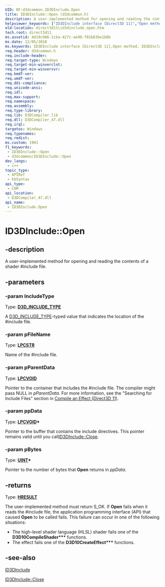 ```yaml
---
UID: NF:d3dcommon.ID3DInclude.Open
title: ID3DInclude::Open (d3dcommon.h)
description: A user-implemented method for opening and reading the contents of a shader
helpviewer_keywords: ["ID3DInclude interface [Direct3D 11]","Open method","ID3DInclude.Open","ID3DInclude::Open","Open","Open method [Direct3D 11]","Open method [Direct3D 11]","ID3DInclude interface","d3dcommon/ID3DInclude::Open","direct3d11.id3dinclude_open"]
old-location: direct3d11\id3dinclude_open.htm
tech.root: direct3d11
ms.assetid: 4d10c986-1cba-427c-ae90-f81b83be1b8b
ms.date: 12/05/2018
ms.keywords: ID3DInclude interface [Direct3D 11],Open method, ID3DInclude.Open, ID3DInclude::Open, Open, Open method [Direct3D 11], Open method [Direct3D 11],ID3DInclude interface, d3dcommon/ID3DInclude::Open, direct3d11.id3dinclude_open
req.header: d3dcommon.h
req.include-header: 
req.target-type: Windows
req.target-min-winverclnt: 
req.target-min-winversvr: 
req.kmdf-ver: 
req.umdf-ver: 
req.ddi-compliance: 
req.unicode-ansi: 
req.idl: 
req.max-support: 
req.namespace: 
req.assembly: 
req.type-library: 
req.lib: D3DCompiler.lib
req.dll: D3DCompiler_47.dll
req.irql: 
targetos: Windows
req.typenames: 
req.redist: 
ms.custom: 19H1
f1_keywords:
 - ID3DInclude::Open
 - d3dcommon/ID3DInclude::Open
dev_langs:
 - c++
topic_type:
 - APIRef
 - kbSyntax
api_type:
 - COM
api_location:
 - D3DCompiler_47.dll
api_name:
 - ID3DInclude.Open
---
```


# ID3DInclude::Open


## -description

A user-implemented method for opening and reading the contents of a shader #include file.

## -parameters

### -param IncludeType

Type: <b><a href="https://docs.microsoft.com/windows/desktop/api/d3dcommon/ne-d3dcommon-d3d_include_type">D3D_INCLUDE_TYPE</a></b>

A <a href="https://docs.microsoft.com/windows/desktop/api/d3dcommon/ne-d3dcommon-d3d_include_type">D3D_INCLUDE_TYPE</a>-typed value that indicates the location of the #include file.

### -param pFileName

Type: <b><a href="https://docs.microsoft.com/windows/desktop/WinProg/windows-data-types">LPCSTR</a></b>

Name of the #include file.

### -param pParentData

Type: <b><a href="https://docs.microsoft.com/windows/desktop/WinProg/windows-data-types">LPCVOID</a></b>

Pointer to the container that includes the #include file. The compiler might pass NULL in <i>pParentData</i>. For more information, see the "Searching for Include Files" section in <a href="https://docs.microsoft.com/windows/desktop/direct3d11/d3d11-graphics-programming-guide-effects-compile">Compile an Effect (Direct3D 11)</a>.

### -param ppData

Type: <b><a href="https://docs.microsoft.com/windows/desktop/WinProg/windows-data-types">LPCVOID</a>*</b>

Pointer to the buffer  that contains the include directives. This pointer remains valid until you call<a href="https://docs.microsoft.com/windows/desktop/api/d3dcommon/nf-d3dcommon-id3dinclude-close">ID3DInclude::Close</a>.

### -param pBytes

Type: <b><a href="https://docs.microsoft.com/windows/desktop/WinProg/windows-data-types">UINT</a>*</b>

Pointer to the number of bytes that <b>Open</b> returns in <i>ppData</i>.

## -returns

Type: <b><a href="/windows/win32/com/structure-of-com-error-codes">HRESULT</a></b>

The user-implemented method must return S_OK. If <b>Open</b> fails when it reads the #include file, the application programming interface (API) that caused <b>Open</b> to be called fails. This failure can occur in one of the following situations:
              

<ul>
<li>The high-level shader language (HLSL) shader fails one of the <b>D3D10CompileShader***</b> functions.
              </li>
<li>The effect fails one of the <b>D3D10CreateEffect***</b> functions.
              </li>
</ul>

## -see-also

<a href="https://docs.microsoft.com/windows/desktop/api/d3dcommon/nn-d3dcommon-id3dinclude">ID3DInclude</a>



<a href="https://docs.microsoft.com/windows/desktop/api/d3dcommon/nf-d3dcommon-id3dinclude-close">ID3DInclude::Close</a>

